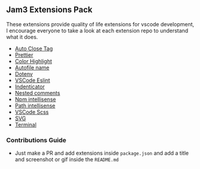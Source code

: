 ## Jam3 Extensions Pack

These extensions provide quality of life extensions for vscode development, I encourage everyone to take a look at each extension repo to understand what it does.

- [Auto Close Tag](https://marketplace.visualstudio.com/items?itemName=formulahendry.auto-close-tag)
- [Prettier](https://github.com/prettier/prettier-vscode)
- [Color Highlight](https://marketplace.visualstudio.com/items?itemName=naumovs.color-highlight)
- [Autofile name](https://marketplace.visualstudio.com/items?itemName=JerryHong.autofilename)
- [Dotenv](https://marketplace.visualstudio.com/items?itemName=mikestead.dotenv)
- [VSCode Eslint](https://marketplace.visualstudio.com/items?itemName=dbaeumer.vscode-eslint)
- [Indenticator](https://marketplace.visualstudio.com/items?itemName=SirTori.indenticator)
- [Nested comments](https://marketplace.visualstudio.com/items?itemName=philsinatra.nested-comments)
- [Npm intellisense](https://marketplace.visualstudio.com/items?itemName=christian-kohler.npm-intellisense)
- [Path intellisense](https://marketplace.visualstudio.com/items?itemName=christian-kohler.path-intellisense)
- [VSCode Scss](https://github.com/mrmlnc/vscode-scss)
- [SVG](https://marketplace.visualstudio.com/items?itemName=jock.svg)
- [Terminal](https://marketplace.visualstudio.com/items?itemName=formulahendry.terminal)

### Contributions Guide

- Just make a PR and add extensions inside `package.json` and add a title and screenshot or gif inside the `README.md`
